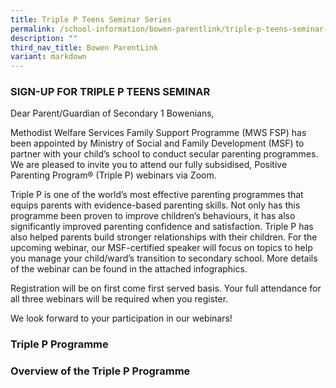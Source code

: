 ```yaml
---
title: Triple P Teens Seminar Series
permalink: /school-information/bowen-parentlink/triple-p-teens-seminar-series/
description: ""
third_nav_title: Bowen ParentLink
variant: markdown
---
```

### SIGN-UP FOR TRIPLE P TEENS SEMINAR

Dear Parent/Guardian of Secondary 1 Bowenians,
  
Methodist Welfare Services Family Support Programme (MWS FSP) has been appointed by Ministry of Social and Family Development (MSF) to partner with your child’s school to conduct secular parenting programmes. We are pleased to invite you to attend our fully subsidised, Positive Parenting Program® (Triple P) webinars via Zoom.  
  
Triple P is one of the world’s most effective parenting programmes that equips parents with evidence-based parenting skills. Not only has this programme been proven to improve children’s behaviours, it has also significantly improved parenting confidence and satisfaction. Triple P has also helped parents build stronger relationships with their children. For the upcoming webinar, our MSF-certified speaker will focus on topics to help you manage your child/ward’s transition to secondary school. More details of the webinar can be found in the attached infographics.  
  
Registration will be on first come first served basis. Your full attendance for all three webinars will be required when you register. 
  
We look forward to your participation in our webinars!

  

### Triple P Programme




		 
### Overview of the Triple P Programme

[](/files/Parent%20Link/TN1_Infographic_Triple_P.pdf)